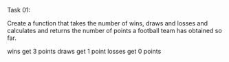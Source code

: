 <!-- The first Task -->
Task 01:

Create a function that takes the number of wins, draws and losses and calculates and returns the number of points a football team has obtained so far.

wins get 3 points
draws get 1 point
losses get 0 points

<!-- The second Task -->

